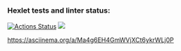 ### Hexlet tests and linter status:

[![Actions Status](https://github.com/Bexazavr/frontend-project-44/workflows/hexlet-check/badge.svg)](https://github.com/Bexazavr/frontend-project-44/actions)
<a href="https://codeclimate.com/github/Bexazavr/frontend-project-44/maintainability"><img src="https://api.codeclimate.com/v1/badges/b7ec0a94348418e134dc/maintainability" /></a>

https://asciinema.org/a/Ma4g6EH4GmWVjXCt6ykrWLj0P